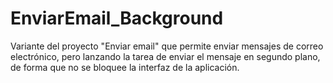 # EnviarEmail_Background
Variante del proyecto "Enviar email" que permite enviar mensajes de correo electrónico, pero lanzando la 
tarea de enviar el mensaje en segundo plano, de forma que no se bloquee la interfaz de la aplicación.
